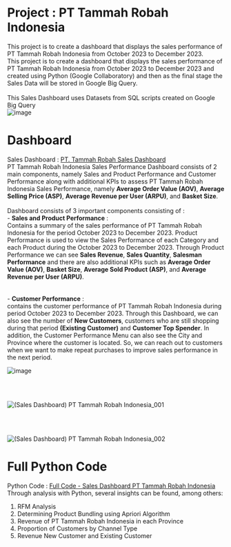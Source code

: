 # Project : PT Tammah Robah Indonesia
This project is to create a dashboard that displays the sales performance of PT Tammah Robah Indonesia from October 2023 to December 2023.
<br>
This project is to create a dashboard that displays the sales performance of PT Tammah Robah Indonesia from October 2023 to December 2023 and created using Python (Google Collaboratory) and then as the final stage the Sales Data will be stored in Google Big Query.
<br>
<br>
This Sales Dashboard uses Datasets from SQL scripts created on Google Big Query
<br>
![image](https://github.com/user-attachments/assets/e0c9ab79-9364-4443-9314-752dfb1d5b66)

# Dashboard
Sales Dashboard : [PT. Tammah Robah Sales Dashboard](https://lookerstudio.google.com/reporting/e148921b-b41f-4fde-976f-662d83e381d4)
<br>
PT Tammah Robah Indonesia Sales Performance Dashboard consists of 2 main components, namely Sales and Product Performance and Customer Performance along with additional KPIs to assess PT Tammah Robah Indonesia Sales Performance, namely **Average Order Value (AOV)**, **Average Selling Price (ASP)**, **Average Revenue per User (ARPU)**, and **Basket Size**.
<br>
<br>Dashboard consists of 3 important components consisting of :
   <br> - **Sales and Product Performance** : 
         <br>Contains a summary of the sales performance of PT Tammah Robah Indonesia for the period October 2023 to December 2023. Product Performance is used to view the Sales Performance of each Category and each Product during the October 2023 to December 2023. Through Product Performance we can see **Sales Revenue**, **Sales Quantity**, **Salesman Performance** and there are also additional KPIs such as **Average Order Value (AOV)**, **Basket Size**, **Average Sold Product (ASP)**, and **Average Revenue per User (ARPU)**.  
   <br>
   <br> - **Customer Performance** :
          <br>contains the customer performance of PT Tammah Robah Indonesia during period October 2023 to December 2023. Through this Dashboard, we can also see the number of **New Customers**, customers who are still shopping during that period **(Existing Customer)** and **Customer Top Spender**. In addition, the Customer Performance Menu can also see the City and Province where the customer is located. So, we can reach out to customers when we want to make repeat purchases to improve sales performance in the next period.
   <br>

          
![image](https://github.com/user-attachments/assets/ff1dfc09-dae5-428b-a177-bf05a06e792a)

<br>
<br>

![(Sales Dashboard) PT Tammah Robah Indonesia_001](https://github.com/user-attachments/assets/c5116d7c-08a1-4246-a53c-85866989bea3)

<br>
<br>

![(Sales Dashboard) PT Tammah Robah Indonesia_002](https://github.com/user-attachments/assets/07ac65ba-cf88-47d7-9fc7-0fd83d6d5a7b)


# Full Python Code
Python Code : [Full Code - Sales Dashboard PT Tammah Robah Indonesia](https://github.com/oktaviorezap/pt-tammah-robah-project-oktaviorezaputra/blob/main/(Full%20Code)%20Project_Tammah_Robah_Oktavio_Reza_Putra_Python.ipynb)
<br>
Through analysis with Python, several insights can be found, among others:
1. RFM Analysis
2. Determining Product Bundling using Apriori Algorithm
3. Revenue of PT Tammah Robah Indonesia in each Province
4. Proportion of Customers by Channel Type
5. Revenue New Customer and Existing Customer 
